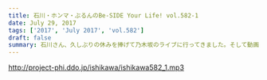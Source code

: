 ```yaml
---
title: 石川・ホンマ・ぶるんのBe-SIDE Your Life! vol.582-1
date: July 29, 2017
tags: ['2017', 'July 2017', 'vol.582']
draft: false
summary: 石川さん、久しぶりの休みを捧げて乃木坂のライブに行ってきました。そして動画の現場は大変らしいです。MIURA
---
```


http://project-phi.ddo.jp/ishikawa/ishikawa582_1.mp3
